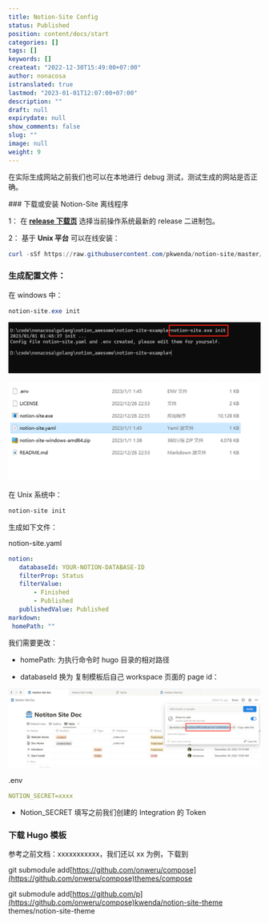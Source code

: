 ```yaml
---
title: Notion-Site Config
status: Published
position: content/docs/start
categories: []
tags: []
keywords: []
createat: "2022-12-30T15:49:00+07:00"
author: nonacosa
istranslated: true
lastmod: "2023-01-01T12:07:00+07:00"
description: ""
draft: null
expirydate: null
show_comments: false
slug: ""
image: null
weight: 9
---
```

在实际生成网站之前我们也可以在本地进行 debug 测试，测试生成的网站是否正确。



<!--more-->### 下载或安装 Notion-Site 离线程序
1： 在 **[release 下载页](https://github.com/pkwenda/notion-site/releases)** 选择当前操作系统最新的 release 二进制包。

2： 基于 **Unix 平台** 可以在线安装：


 ```powershell
 curl -sSf https://raw.githubusercontent.com/pkwenda/notion-site/master/install.sh | sh
 ```
 

### 生成配置文件：
在 windows 中：


 ```powershell
 notion-site.exe init
 ```
 ![](media/s3.us-west-2.amazonaws.com_1c0c5ac5-cec7-406b-a0c1-a096aa230c24.png)

![](media/s3.us-west-2.amazonaws.com_c0577af5-0e60-4baa-8cb0-d959f824e204.png)

在 Unix 系统中：


 ```powershell
 notion-site init
 ```
 生成如下文件：

notion-site.yaml


 ```yaml
 notion:
    databaseId: YOUR-NOTION-DATABASE-ID
    filterProp: Status
    filterValue:
        - Finished
        - Published
    publishedValue: Published
markdown:
  homePath: ""
 ```
 我们需要更改：

- homePath: 为执行命令时 hugo 目录的相对路径

- databaseId 换为 复制模板后自己 workspace 页面的 page id：

![](media/s3.us-west-2.amazonaws.com_79543d1b-5cb4-4329-89ef-3289191e7231.png)

.env


 ```yaml
 NOTION_SECRET=xxxx
 ```
 - Notion_SECRET 填写之前我们创建的 Integration 的 Token



### 下载 Hugo 模板
参考之前文档：xxxxxxxxxxx，我们还以 xx 为例，下载到

git submodule add[https://github.com/onweru/compose](https://github.com/onweru/compose)themes/compose

git submodule add[https://github.com/p](https://github.com/onweru/compose)kwenda/notion-site-theme themes/notion-site-theme


